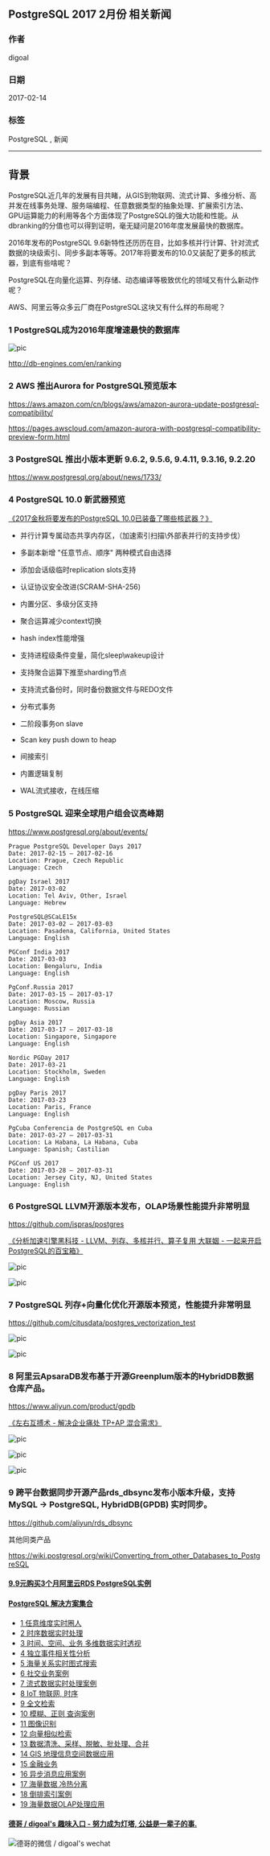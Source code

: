 ## PostgreSQL 2017 2月份 相关新闻  
                                                   
### 作者                                                   
digoal                                                    
                                                      
### 日期                                                    
2017-02-14                                                                           
                                                    
### 标签                                                                                                                                                                    
PostgreSQL , 新闻                     
                
----                                                    
                                                  
## 背景              
PostgreSQL近几年的发展有目共睹，从GIS到物联网、流式计算、多维分析、高并发在线事务处理、服务端编程、任意数据类型的抽象处理、扩展索引方法、GPU运算能力的利用等各个方面体现了PostgreSQL的强大功能和性能。从dbranking的分值也可以得到证明，毫无疑问是2016年度发展最快的数据库。  
  
2016年发布的PostgreSQL 9.6新特性还历历在目，比如多核并行计算、针对流式数据的块级索引、同步多副本等等。2017年将要发布的10.0又装配了更多的核武器，到底有些啥呢？  
  
PostgreSQL在向量化运算、列存储、动态编译等极致优化的领域又有什么新动作呢？  
  
AWS、阿里云等众多云厂商在PostgreSQL这块又有什么样的布局呢？  
  
### 1 PostgreSQL成为2016年度增速最快的数据库  
  
![pic](20170214_02_pic_001.jpg)  
  
http://db-engines.com/en/ranking  
  
### 2 AWS 推出Aurora for PostgreSQL预览版本  
  
https://aws.amazon.com/cn/blogs/aws/amazon-aurora-update-postgresql-compatibility/  
  
https://pages.awscloud.com/amazon-aurora-with-postgresql-compatibility-preview-form.html  
  
### 3 PostgreSQL 推出小版本更新 9.6.2, 9.5.6, 9.4.11, 9.3.16, 9.2.20  
  
https://www.postgresql.org/about/news/1733/  
  
### 4 PostgreSQL 10.0 新武器预览  
  
[《2017金秋将要发布的PostgreSQL 10.0已装备了哪些核武器？》](../201701/20170101_01.md)   
  
- 并行计算专属动态共享内存区，（加速索引扫描\外部表并行的支持步伐）  
  
- 多副本新增 "任意节点、顺序" 两种模式自由选择  
  
- 添加会话级临时replication slots支持  
  
- 认证协议安全改进(SCRAM-SHA-256)  
  
- 内置分区、多级分区支持  
  
- 聚合运算减少context切换  
  
- hash index性能增强  
  
- 支持进程级条件变量，简化sleep\wakeup设计  
  
- 支持聚合运算下推至sharding节点  
  
- 支持流式备份时，同时备份数据文件与REDO文件  
  
- 分布式事务   
  
- 二阶段事务on slave  
  
- Scan key push down to heap  
  
- 间接索引  
  
- 内置逻辑复制  
  
- WAL流式接收，在线压缩  
  
### 5 PostgreSQL 迎来全球用户组会议高峰期  
  
https://www.postgresql.org/about/events/  
  
```  
Prague PostgreSQL Developer Days 2017  
Date: 2017-02-15 – 2017-02-16  
Location: Prague, Czech Republic  
Language: Czech  
  
pgDay Israel 2017  
Date: 2017-03-02  
Location: Tel Aviv, Other, Israel  
Language: Hebrew  
  
PostgreSQL@SCaLE15x  
Date: 2017-03-02 – 2017-03-03  
Location: Pasadena, California, United States  
Language: English  
  
PGConf India 2017  
Date: 2017-03-03  
Location: Bengaluru, India  
Language: English  
  
PgConf.Russia 2017  
Date: 2017-03-15 – 2017-03-17  
Location: Moscow, Russia  
Language: Russian  
  
pgDay Asia 2017  
Date: 2017-03-17 – 2017-03-18  
Location: Singapore, Singapore  
Language: English  
  
Nordic PGDay 2017  
Date: 2017-03-21  
Location: Stockholm, Sweden  
Language: English  
  
pgDay Paris 2017  
Date: 2017-03-23  
Location: Paris, France  
Language: English  
  
PgCuba Conferencia de PostgreSQL en Cuba  
Date: 2017-03-27 – 2017-03-31  
Location: La Habana, La Habana, Cuba  
Language: Spanish; Castilian  
  
PGConf US 2017  
Date: 2017-03-28 – 2017-03-31  
Location: Jersey City, NJ, United States  
Language: English  
```  
  
### 6 PostgreSQL LLVM开源版本发布，OLAP场景性能提升非常明显  
  
https://github.com/ispras/postgres  
  
[《分析加速引擎黑科技 - LLVM、列存、多核并行、算子复用 大联姻 - 一起来开启PostgreSQL的百宝箱》](../201612/20161216_01.md)  
  
![pic](../201612/20161216_01_pic_003.png)  
  
![pic](../201612/20161216_01_pic_004.png)  
  
### 7 PostgreSQL 列存+向量化优化开源版本预览，性能提升非常明显  
  
https://github.com/citusdata/postgres_vectorization_test  
  
![pic](20170214_02_pic_002.png)  
  
![pic](20170214_02_pic_003.png)  
  
### 8 阿里云ApsaraDB发布基于开源Greenplum版本的HybridDB数据仓库产品。  
  
https://www.aliyun.com/product/gpdb  
  
[《左右互搏术 - 解决企业痛处 TP+AP 混合需求》](../201701/20170101_02.md)  
  
![pic](../201701/20170101_02_pic_007.jpg)  
  
![pic](../201701/20170101_02_pic_008.jpg)  
  
![pic](../201701/20170101_02_pic_009.jpg)    
  
### 9 跨平台数据同步开源产品rds_dbsync发布小版本升级，支持MySQL -> PostgreSQL, HybridDB(GPDB) 实时同步。  
  
https://github.com/aliyun/rds_dbsync  
  
其他同类产品   
  
https://wiki.postgresql.org/wiki/Converting_from_other_Databases_to_PostgreSQL  
      
                            
  
  
  
  
  
  
  
  
  
  
  
  
  
  
  
  
  
  
  
  
  
  
  
  
  
  
  
  
  
  
  
  
  
  
  
  
  
  
  
  
  
  
  
  
  
  
  
  
  
  
  
  
  
  
  
#### [9.9元购买3个月阿里云RDS PostgreSQL实例](https://www.aliyun.com/database/postgresqlactivity "57258f76c37864c6e6d23383d05714ea")
  
  
#### [PostgreSQL 解决方案集合](https://yq.aliyun.com/topic/118 "40cff096e9ed7122c512b35d8561d9c8")
- [1 任意维度实时圈人](https://yq.aliyun.com/topic/118 "40cff096e9ed7122c512b35d8561d9c8")
- [2 时序数据实时处理](https://yq.aliyun.com/topic/118 "40cff096e9ed7122c512b35d8561d9c8")
- [3 时间、空间、业务 多维数据实时透视](https://yq.aliyun.com/topic/118 "40cff096e9ed7122c512b35d8561d9c8")
- [4 独立事件相关性分析](https://yq.aliyun.com/topic/118 "40cff096e9ed7122c512b35d8561d9c8")
- [5 海量关系实时图式搜索](https://yq.aliyun.com/topic/118 "40cff096e9ed7122c512b35d8561d9c8")
- [6 社交业务案例](https://yq.aliyun.com/topic/118 "40cff096e9ed7122c512b35d8561d9c8")
- [7 流式数据实时处理案例](https://yq.aliyun.com/topic/118 "40cff096e9ed7122c512b35d8561d9c8")
- [8 IoT 物联网, 时序](https://yq.aliyun.com/topic/118 "40cff096e9ed7122c512b35d8561d9c8")
- [9 全文检索](https://yq.aliyun.com/topic/118 "40cff096e9ed7122c512b35d8561d9c8")
- [10 模糊、正则 查询案例](https://yq.aliyun.com/topic/118 "40cff096e9ed7122c512b35d8561d9c8")
- [11 图像识别](https://yq.aliyun.com/topic/118 "40cff096e9ed7122c512b35d8561d9c8")
- [12 向量相似检索](https://yq.aliyun.com/topic/118 "40cff096e9ed7122c512b35d8561d9c8")
- [13 数据清洗、采样、脱敏、批处理、合并](https://yq.aliyun.com/topic/118 "40cff096e9ed7122c512b35d8561d9c8")
- [14 GIS 地理信息空间数据应用](https://yq.aliyun.com/topic/118 "40cff096e9ed7122c512b35d8561d9c8")
- [15 金融业务](https://yq.aliyun.com/topic/118 "40cff096e9ed7122c512b35d8561d9c8")
- [16 异步消息应用案例](https://yq.aliyun.com/topic/118 "40cff096e9ed7122c512b35d8561d9c8")
- [17 海量数据 冷热分离](https://yq.aliyun.com/topic/118 "40cff096e9ed7122c512b35d8561d9c8")
- [18 倒排索引案例](https://yq.aliyun.com/topic/118 "40cff096e9ed7122c512b35d8561d9c8")
- [19 海量数据OLAP处理应用](https://yq.aliyun.com/topic/118 "40cff096e9ed7122c512b35d8561d9c8")
  
  
#### [德哥 / digoal's 趣味入口 - 努力成为灯塔, 公益是一辈子的事.](https://github.com/digoal/blog/blob/master/README.md "22709685feb7cab07d30f30387f0a9ae")
  
  
![德哥的微信 / digoal's wechat](../pic/digoal_weixin.jpg "f7ad92eeba24523fd47a6e1a0e691b59")
  
